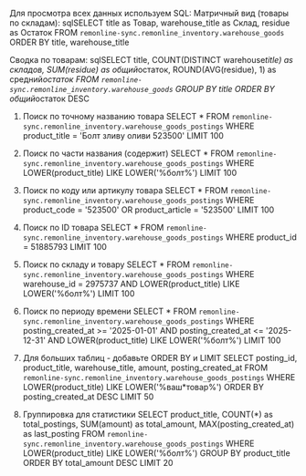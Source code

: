 Для просмотра всех данных используем SQL:
Матричный вид (товары по складам):
sqlSELECT
title as Товар,
warehouse_title as Склад,
residue as Остаток
FROM `remonline-sync.remonline_inventory.warehouse_goods`
ORDER BY title, warehouse_title

Сводка по товарам:
sqlSELECT
title,
COUNT(DISTINCT warehouse*title) as складов,
SUM(residue) as общий*остаток,
ROUND(AVG(residue), 1) as средний*остаток
FROM `remonline-sync.remonline_inventory.warehouse_goods`
GROUP BY title
ORDER BY общий*остаток DESC

1. Поиск по точному названию товара
   SELECT *
   FROM `remonline-sync.remonline_inventory.warehouse_goods_postings`
   WHERE product_title = 'Болт зливу оливи 523500'
   LIMIT 100

2. Поиск по части названия (содержит)
   SELECT *
   FROM `remonline-sync.remonline_inventory.warehouse_goods_postings`
   WHERE LOWER(product_title) LIKE LOWER('%болт%')
   LIMIT 100

3. Поиск по коду или артикулу товара
   SELECT *
   FROM `remonline-sync.remonline_inventory.warehouse_goods_postings`
   WHERE product_code = '523500' OR product_article = '523500'
   LIMIT 100

4. Поиск по ID товара
   SELECT *
   FROM `remonline-sync.remonline_inventory.warehouse_goods_postings`
   WHERE product_id = 51885793
   LIMIT 100

5. Поиск по складу и товару
   SELECT *
   FROM `remonline-sync.remonline_inventory.warehouse_goods_postings`
   WHERE warehouse_id = 2975737
   AND LOWER(product_title) LIKE LOWER('%болт%')
   LIMIT 100

6. Поиск по периоду времени
   SELECT *
   FROM `remonline-sync.remonline_inventory.warehouse_goods_postings`
   WHERE posting_created_at >= '2025-01-01'
   AND posting_created_at <= '2025-12-31'
   AND LOWER(product_title) LIKE LOWER('%болт%')
   LIMIT 100

7. Для больших таблиц - добавьте ORDER BY и LIMIT
   SELECT posting_id, product_title, warehouse_title, amount, posting_created_at
   FROM `remonline-sync.remonline_inventory.warehouse_goods_postings`
   WHERE LOWER(product_title) LIKE LOWER('%ваш*товар%')
   ORDER BY posting_created_at DESC
   LIMIT 50

8. Группировка для статистики
   SELECT
   product_title,
   COUNT(\*) as total_postings,
   SUM(amount) as total_amount,
   MAX(posting_created_at) as last_posting
   FROM `remonline-sync.remonline_inventory.warehouse_goods_postings`
   WHERE LOWER(product_title) LIKE LOWER('%болт%')
   GROUP BY product_title
   ORDER BY total_amount DESC
   LIMIT 20



